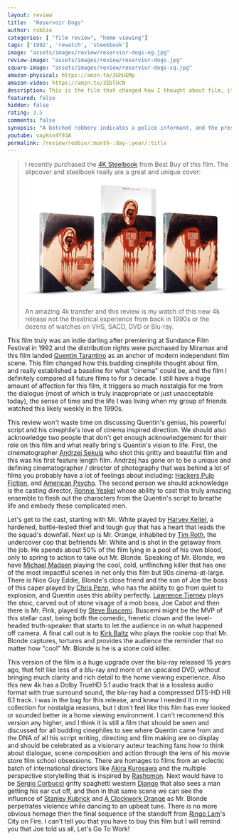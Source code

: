 ```yaml
---
layout: review
title:  "Reservoir Dogs"
author: robbie
categories: [ "film review", "home viewing"]
tags: ['1992', 'rewatch', 'steekbook']
image: "assets/images/review/reservior-dogs-og.jpg"
review-image: "assets/images/review/reservior-dogs.jpg"
square-image: "assets/images/review/reservior-dogs-sq.jpg"
amazon-physical: https://amzn.to/3GhUEMp
amazon-video: https://amzn.to/3EblUcN
description: This is the film that changed how I thought about film, it changed my perspective on what movies could be, and was probably the film I watched more then any other in the 1990s.
featured: false
hidden: false
rating: 3.5
comments: false
synopsis: "A botched robbery indicates a police informant, and the pressure mounts in the aftermath at a warehouse. Crime begets violence as the survivors -- veteran Mr. White, newcomer Mr. Orange, psychopathic parolee Mr. Blonde, bickering weasel Mr. Pink and Nice Guy Eddie -- unravel."  
youtube: vayksn4Y93A
permalink: /review/robbie/:month-:day-:year/:title
---
```

> I recently purchased the <a href="https://www.bestbuy.com/site/reservoir-dogs-steelbook-includes-digital-copy-4k-ultra-hd-blu-ray-blu-ray-only--best-buy-1992/6521312.p?skuId=6521312">4K Steelbook</a> from Best Buy of this film. The slipcover and steelbook really are a great and unique cover: 
![Image of the Reservoir Dogs Steelbook from Best Buy](/assets/images/review/rd-bb.jpg "The Best Buy exclusive steelbook with a slipcover")
 An amazing 4k transfer and this review is my watch of this new 4k release not the theatrical experience from back in 1990s or the dozens of watches on VHS, SACD, DVD or Blu-ray.

This film truly was an indie darling after premiering at Sundance Film Festival in 1992 and the distribution rights were purchased by Miramax and this film landed [Quentin Tarantino](https://www.imdb.com/name/nm0000233/) as an anchor of modern independent film scene. This film changed how this budding cinephile thought about film, and really established a baseline for what "cinema" could be, and the film I definitely compared all future films to for a decade. I still have a huge amount of affection for this film, it triggers so much nostalgia for me from the dialogue (most of which is truly inappropriate or just unacceptable today), the sense of time and the life I was living when my group of friends watched this likely weekly in the 1990s. 

This review won't waste time on discussing Quentin's genius, his powerful script and his cinephile's love of cinema inspired direction.  We should also acknowledge two people that don't get enough acknowledgement for their role on this film and what really bring's Quentin's vision to life. First, the cinematographer [Andrzej Sekula](https://www.imdb.com/name/nm0782900/) who shot this gritty and beautiful film and this was his first feature length film.  Andrzej has gone on to be a unique and defining cinematographer / director of photography that was behind a lot of films you probably have a lot of feelings about including: [Hackers](https://www.imdb.com/title/tt0113243/),[Pulp Fiction](https://www.imdb.com/title/tt0110912/), and [American Psycho](https://www.imdb.com/title/tt0144084/). The second person we should acknowledge is the casting director, [Ronnie Yeskel](https://www.imdb.com/name/nm0947733/) whose ability to cast this truly amazing ensemble to flesh out the characters from the Quentin's script to breathe life and embody these complicated men.

Let's get to the cast, starting with Mr. White played by [Harvey Keitel](https://www.imdb.com/name/nm0000172/), a hardened, battle-tested thief and tough guy that has a heart that leads the the squad's downfall.  Next up is Mr. Orange, inhabited by [Tim Roth](https://www.imdb.com/name/nm0000619/), the undercover cop that befriends Mr. White and is shot in the getaway from the job.  He spends about 50% of the film lying in a pool of his own blood, only to spring to action to take out Mr. Blonde. Speaking of Mr. Blonde, we have [Michael Madsen](https://www.imdb.com/name/nm0000514/) playing the cool, cold, unflinching killer that has one of the most impactful scenes in not only this film but 90s cinema-at-large. There is Nice Guy Eddie, Blonde's close friend and the son of Joe the boss of this caper played by [Chris Penn](https://www.imdb.com/name/nm0001606/), who has the ability to go from quiet to explosion, and Quentin uses this ability perfectly.  [Lawrence Tierney](https://www.imdb.com/name/nm0862937/) plays the stoic, carved out of stone visage of a mob boss, Joe Cabot and then there is Mr. Pink, played by [Steve Buscemi](https://www.imdb.com/name/nm0000114/).  Buscemi might be the MVP of this stellar cast, being both the comedic, frenetic clown and the level-headed truth-speaker that starts to let the audience in on what happened off camera. A final call out is to [Kirk Baltz](https://www.imdb.com/name/nm0051257/) who plays the rookie cop that Mr. Blonde captures, tortures and provides the audience the reminder that no matter how "cool" Mr. Blonde is he is a stone cold killer.

This version of the film is a huge upgrade over the blu-ray released 15 years ago, that felt like less of a blu-ray and more of an upscaled DVD, without bringing much clarity and rich detail to the home viewing experience.  Also this new 4k has a Dolby TrueHD 5.1 audio track that is a lossless audio format with true surround sound, the blu-ray had a compressed DTS-HD HR 6.1 track.  I was in the bag for this release, and knew I needed it in my collection for nostalgia reasons, but I don't feel like this film has ever looked or sounded better in a home viewing environment.  I can't recommend this version any higher, and I think it is still a film that should be seen and discussed for all budding cinephiles to see where Quentin came from and the DNA of all his script writing, directing and film making are on display and should be celebrated as a visionary auteur teaching fans how to think about dialogue, scene composition and action through the lens of his movie store film school obsessions. There are homages to films from an eclectic batch of international directors like [Akira Kurosawa](https://www.imdb.com/name/nm0000041/) and the multiple perspective storytelling that is inspired by [Rashomon](https://www.imdb.com/title/tt0042876/). Next would have to be [Sergio Corbucci](https://www.imdb.com/name/nm0179281/) gritty spaghetti western [Django](https://www.imdb.com/title/tt0060315/) that also sees a man getting his ear cut off, and then in that same scene we can see the influence of [Stanley Kubrick](https://www.imdb.com/name/nm0000040/) and [A Clockwork Orange](https://www.imdb.com/title/tt0066921/) as Mr. Blonde perpetrates violence while dancing to an upbeat tune. There is no more obvious homage then the final sequence of the standoff from [Ringo Lam](https://www.imdb.com/name/nm0482681/)'s City on Fire.  I can't tell you that you have to buy this film but I will remind you that Joe told us all, Let's Go To Work!